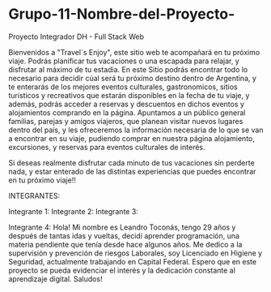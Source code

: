 # Grupo-11-Nombre-del-Proyecto-
Proyecto Integrador DH - Full Stack Web

Bienvenidos a "Travel´s Enjoy", este sitio web te acompañará en tu próximo viaje. Podrás planificar tus vacaciones o una escapada para relajar, y disfrutar al máximo de tu estadia.
En este Sitio podrás encontrar todo lo necesario para decidir cúal será tu próximo destino dentro de Argentina, y te enterarás de los mejores eventos culturales, gastronomicos, sitios turisticos y recreativos que estarán disponibles en la fecha de tu viaje, y además, podrás acceder a reservas y descuentos en dichos eventos y alojamientos comprando en la página.
Apuntamos a un público general familias, parejas y amigos viajeros, que planean visitar nuevos lugares dentro del país, y les ofreceremos la información necesaria de lo que se van a encontrar en su viaje, pudiendo comprar en nuestra página alojamiento, excursiones, y reservas para eventos culturales de interés. 

Si deseas realmente disfrutar cada minuto de tus vacaciones sin perderte nada, y estar enterado de las distintas experiencias que puedes encontrar en tu próximo viaje!!

INTEGRANTES:

Integrante 1:
Integrante 2:
Integrante 3:


Integrante 4: 
    Hola! Mi nombre es Leandro Toconás, tengo 29 años y después de tantas idas y vueltas, decidí aprender programación, una materia pendiente que tenía desde hace algunos años. 
    Me dedico a la supervisión y prevención de riesgos Laborales, soy Licenciado en Higiene y Seguridad, actualmente trabajando en Capital Federal.
    Espero que en este proyecto se pueda evidenciar el interés y la dedicación constante al aprendizaje digital.
    Saludos!